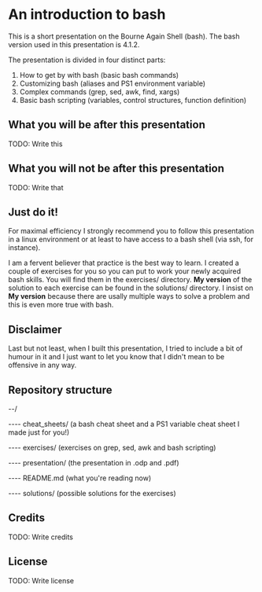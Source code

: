# An introduction to bash

This is a short presentation on the Bourne Again Shell (bash). The bash version used in this presentation
is 4.1.2.

The presentation is divided in four distinct parts:

1. How to get by with bash (basic bash commands)
2. Customizing bash (aliases and PS1 environment variable)
3. Complex commands (grep, sed, awk, find, xargs)
4. Basic bash scripting (variables, control structures, function definition)


## What you will be after this presentation

TODO: Write this

## What you will not be after this presentation

TODO: Write that

## Just do it!

For maximal efficiency I strongly recommend you to follow this presentation in a linux environment or at least to have access
to a bash shell (via ssh, for instance).

I am a fervent believer that practice is the best way to learn. I created a couple of exercises for you so you can put to
work your newly acquired bash skills. You will find them in the exercises/ directory. **My version** of the solution to each
exercise can be found in the solutions/ directory. I insist on **My version** because there are usally multiple ways to solve
a problem and this is even more true with bash.

## Disclaimer

Last but not least, when I built this presentation, I tried to include a bit of humour in it and I just want to let you know
that I didn't mean to be offensive in any way.


## Repository structure

--/

---- cheat_sheets/ (a bash cheat sheet and a PS1 variable cheat sheet I made just for you!)

---- exercises/ (exercises on grep, sed, awk and bash scripting)

---- presentation/ (the presentation in .odp and .pdf)

---- README.md (what you're reading now)

---- solutions/ (possible solutions for the exercises)


## Credits

TODO: Write credits

## License

TODO: Write license
